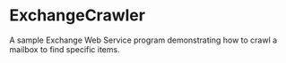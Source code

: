 ExchangeCrawler
===============

A sample Exchange Web Service program demonstrating how to crawl a mailbox to find specific items.
